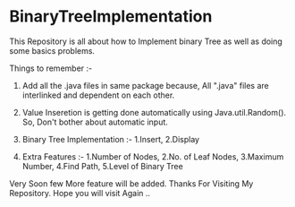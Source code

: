 # BinaryTreeImplementation
This Repository is all about how to Implement binary Tree as well as doing some basics problems.

Things to remember :- 
1) Add all the .java files in same package because, All ".java" files are interlinked and dependent on each other.

2) Value Inseretion is getting done automatically using Java.util.Random().
So, Don't bother about automatic input.

3) Binary Tree Implementation :- 1.Insert, 2.Display

4) Extra Features :- 1.Number of Nodes, 2.No. of Leaf Nodes, 3.Maximum Number, 4.Find Path, 5.Level of Binary Tree

Very Soon few More feature will be added. Thanks For Visiting My Repository. Hope you will visit Again ..

